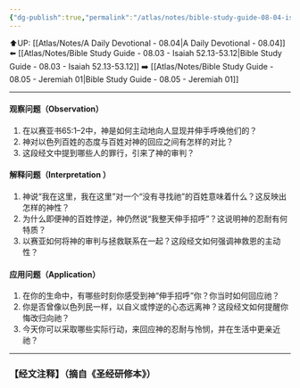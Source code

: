 ```yaml
---
{"dg-publish":true,"permalink":"/atlas/notes/bible-study-guide-08-04-isaiah-65/"}
---
```


⬆️UP: [[Atlas/Notes/A Daily Devotional - 08.04\|A Daily Devotional - 08.04]]
⬅️ [[Atlas/Notes/Bible Study Guide - 08.03 - Isaiah 52.13-53.12\|Bible Study Guide - 08.03 - Isaiah 52.13-53.12]]
➡️ [[Atlas/Notes/Bible Study Guide - 08.05 - Jeremiah 01\|Bible Study Guide - 08.05 - Jeremiah 01]] 

---

#### 观察问题（Observation）

1. 在以赛亚书65:1–2中，神是如何主动地向人显现并伸手呼唤他们的？
2. 神对以色列百姓的态度与百姓对神的回应之间有怎样的对比？
3. 这段经文中提到哪些人的罪行，引来了神的审判？


 #### 解释问题（Interpretation ）

1. 神说“我在这里，我在这里”对一个“没有寻找祂”的百姓意味着什么？这反映出怎样的神性？
2. 为什么即便神的百姓悖逆，神仍然说“我整天伸手招呼”？这说明神的忍耐有何特质？
3. 以赛亚如何将神的审判与拯救联系在一起？这段经文如何强调神救恩的主动性？



 #### 应用问题（Application）

1. 在你的生命中，有哪些时刻你感受到神“伸手招呼”你？你当时如何回应祂？
2. 你是否曾像以色列民一样，以自义或悖逆的心态远离神？这段经文如何提醒你悔改归向祂？
3. 今天你可以采取哪些实际行动，来回应神的忍耐与怜悯，并在生活中更亲近祂？

---
### 【经文注释】（摘自《圣经研修本》）

